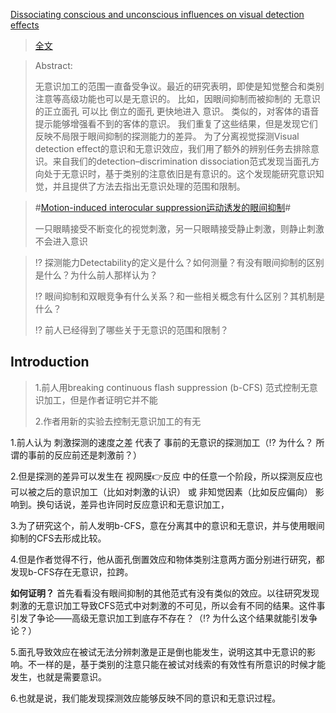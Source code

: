 [Dissociating conscious and unconscious influences on visual detection effects](https://pubmed.ncbi.nlm.nih.gov/33398144/)
>[全文](https://github.com/AOKIKAORU/HAFUHAFU/files/6289459/Stein_Peelen_Dissociating_Preprint2.pdf)

>Abstract:
>
>无意识加工的范围一直备受争议。最近的研究表明，即使是知觉整合和类别注意等高级功能也可以是无意识的。
>比如，因眼间抑制而被抑制的 无意识的正立面孔 可以比 倒立的面孔 更快地进入 意识。
> 类似的，对客体的语音提示能够增强看不到的客体的意识。
> 我们重复了这些结果，但是发现它们反映不局限于眼间抑制的探测能力的差异。
>为了分离视觉探测Visual detection effect的意识和无意识效应，我们用了额外的辨别任务去排除意识。来自我们的detection–discrimination dissociation范式发现当面孔方向处于无意识时，基于类别的注意依旧是有意识的。这个发现能研究意识知觉，并且提供了方法去指出无意识处理的范围和限制。

>#[Motion-induced interocular suppression运动诱发的眼间抑制](https://en.wikipedia.org/wiki/Motion-induced_interocular_suppression#:~:text=From%20Wikipedia%2C%20the%20free%20encyclopedia%20Motion-induced%20interocular%20suppression,suppressed%20from%20awareness%20for%20long%20periods%20of%20time.)#
>
>一只眼睛接受不断变化的视觉刺激，另一只眼睛接受静止刺激，则静止刺激不会进入意识

>⁉ 探测能力Detectability的定义是什么？如何测量？有没有眼间抑制的区别是什么？为什么前人那样认为？
>
>⁉ 眼间抑制和双眼竞争有什么关系？和一些相关概念有什么区别？其机制是什么？
>
>⁉ 前人已经得到了哪些关于无意识的范围和限制？


## Introduction

>1.前人用breaking continuous flash suppression (b-CFS) 范式控制无意识加工，但是作者证明它并不能
>
>2.作者用新的实验去控制无意识加工的有无

1.前人认为 刺激探测的速度之差 代表了 事前的无意识的探测加工（⁉ 为什么？ 所谓的事前的反应前还是刺激前？）

2.但是探测的差异可以发生在 视网膜👉反应 中的任意一个阶段，所以探测反应也可以被之后的意识加工（比如对刺激的认识） 或 非知觉因素（比如反应偏向） 影响到。换句话说，差异也许同时反应意识和无意识加工，

3.为了研究这个，前人发明b-CFS，意在分离其中的意识和无意识，并与使用眼间抑制的CFS去形成比较。

4.但是作者觉得不行，他从面孔倒置效应和物体类别注意两方面分别进行研究，都发现b-CFS存在无意识，拉跨。

**如何证明？** 首先看看没有眼间抑制的其他范式有没有类似的效应。以往研究发现刺激的无意识加工导致CFS范式中对刺激的不可见，所以会有不同的结果。这件事引发了争论——高级无意识加工到底存不存在？（⁉  为什么这个结果就能引发争论？）


5.面孔导致效应在被试无法分辨刺激是正是倒也能发生，说明这其中无意识的影响。不一样的是，基于类别的注意只能在被试对线索的有效性有所意识的时候才能发生，也就是需要意识。

6.也就是说，我们能发现探测效应能够反映不同的意识和无意识过程。



